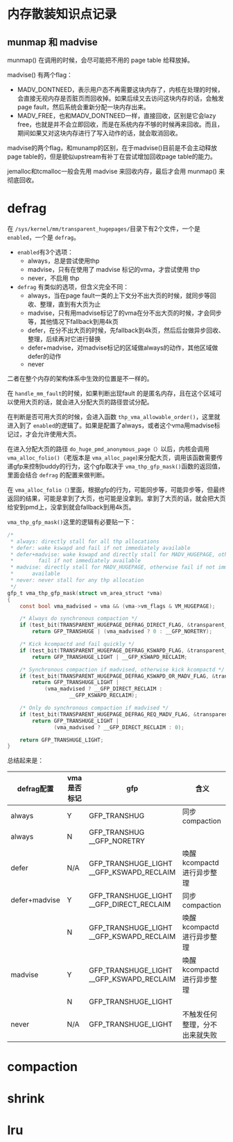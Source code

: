 # 内存散装知识点记录

## munmap 和 madvise

munmap() 在调用的时候，会尽可能把不用的 page table 给释放掉。

madvise() 有两个flag：

- MADV_DONTNEED，表示用户态不再需要这块内存了，内核在处理的时候，会直接无视内存是否脏页而回收掉。如果后续又去访问这块内存的话，会触发 page fault，然后系统会重新分配一块内存出来。
- MADV_FREE，也和MADV_DONTNEED一样，直接回收，区别是它会lazy free，也就是并不会立即回收，而是在系统内存不够的时候再来回收。而且，期间如果又对这块内存进行了写入动作的话，就会取消回收。

madvise的两个flag，和munamp的区别，在于madvise()目前是不会主动释放page table的，但是貌似upstream有补丁在尝试增加回收page table的能力。

jemalloc和tcmalloc一般会先用 madvise 来回收内存，最后才会用 munmap() 来彻底回收。


# defrag

在 `/sys/kernel/mm/transparent_hugepages/`目录下有2个文件，一个是 `enabled`，一个是 `defrag`。

- `enabled`有3个选项：
  - always，总是尝试使用thp
  - madvise，只有在使用了 madvise 标记的vma，才尝试使用 thp
  - never，不启用 thp
- `defrag` 有类似的选项，但含义完全不同：
  - always，当在page fault一类的上下文分不出大页的时候，就同步等回收、整理，直到有大页为止
  - madvise，只有用madvise标记了的vma在分不出大页的时候，才会同步等，其他情况下fallback到用4k页
  - defer，在分不出大页的时候，先fallback到4k页，然后后台做异步回收、整理，后续再对它进行替换
  - defer+madvise，对madvise标记的区域做always的动作，其他区域做defer的动作
  - never



二者在整个内存的架构体系中生效的位置是不一样的。

在 `handle_mm_fault`的时候，如果判断出现fault 的是匿名内存，且在这个区域可以使用大页的话，就会进入分配大页的路径尝试分配。

在判断是否可用大页的时候，会进入函数 `thp_vma_allowable_order()`，这里就进入到了 `enabled`的逻辑了。如果是配置了always，或者这个vma用madvise标记过，才会允许使用大页。

在进入分配大页的路径 `do_huge_pmd_anonymous_page（）`以后，内核会调用 `vma_alloc_folio()`（老版本是 `vma_alloc_page`)来分配大页，调用该函数需要传递gfp来控制buddy的行为，这个gfp取决于 `vma_thp_gfp_mask()`函数的返回值，里面会结合 `defrag` 的配置来做判断。

在 `vma_alloc_folio（)`里面，根据gfp的行为，可能同步等，可能异步等，但最终返回的结果，可能是拿到了大页，也可能是没拿到。拿到了大页的话，就会把大页给安到pmd上，没拿到就会fallback到用4k页。


`vma_thp_gfp_mask()`这里的逻辑有必要贴一下：

```c
/*
 * always: directly stall for all thp allocations
 * defer: wake kswapd and fail if not immediately available
 * defer+madvise: wake kswapd and directly stall for MADV_HUGEPAGE, otherwise
 *		  fail if not immediately available
 * madvise: directly stall for MADV_HUGEPAGE, otherwise fail if not immediately
 *	    available
 * never: never stall for any thp allocation
 */
gfp_t vma_thp_gfp_mask(struct vm_area_struct *vma)
{
	const bool vma_madvised = vma && (vma->vm_flags & VM_HUGEPAGE);

	/* Always do synchronous compaction */
	if (test_bit(TRANSPARENT_HUGEPAGE_DEFRAG_DIRECT_FLAG, &transparent_hugepage_flags))
		return GFP_TRANSHUGE | (vma_madvised ? 0 : __GFP_NORETRY);

	/* Kick kcompactd and fail quickly */
	if (test_bit(TRANSPARENT_HUGEPAGE_DEFRAG_KSWAPD_FLAG, &transparent_hugepage_flags))
		return GFP_TRANSHUGE_LIGHT | __GFP_KSWAPD_RECLAIM;

	/* Synchronous compaction if madvised, otherwise kick kcompactd */
	if (test_bit(TRANSPARENT_HUGEPAGE_DEFRAG_KSWAPD_OR_MADV_FLAG, &transparent_hugepage_flags))
		return GFP_TRANSHUGE_LIGHT |
			(vma_madvised ? __GFP_DIRECT_RECLAIM :
					__GFP_KSWAPD_RECLAIM);

	/* Only do synchronous compaction if madvised */
	if (test_bit(TRANSPARENT_HUGEPAGE_DEFRAG_REQ_MADV_FLAG, &transparent_hugepage_flags))
		return GFP_TRANSHUGE_LIGHT |
		       (vma_madvised ? __GFP_DIRECT_RECLAIM : 0);

	return GFP_TRANSHUGE_LIGHT;
}
```

总结起来是：

| defrag配置    | vma是否标记 | gfp                                           | 含义                           |
| ------------- | ----------- | --------------------------------------------- | ------------------------------ |
| always        | Y           | GFP_TRANSHUG                                  | 同步compaction                 |
| always        | N           | GFP_TRANSHUG<br />__GFP_NORETRY               |                                |
| defer         | N/A         | GFP_TRANSHUGE_LIGHT<br />__GFP_KSWAPD_RECLAIM | 唤醒kcompactd进行异步整理      |
| defer+madvise | Y           | GFP_TRANSHUGE_LIGHT<br />__GFP_DIRECT_RECLAIM | 同步compaction                 |
|               | N           | GFP_TRANSHUGE_LIGHT<br />__GFP_KSWAPD_RECLAIM | 唤醒kcompactd进行异步整理      |
| madvise       | Y           | GFP_TRANSHUGE_LIGHT<br />__GFP_KSWAPD_RECLAIM | 唤醒kcompactd进行异步整理      |
|               | N           | GFP_TRANSHUGE_LIGHT                           |                                |
| never         | N/A         | GFP_TRANSHUGE_LIGHT                           | 不触发任何整理，分不出来就失败 |

# compaction

# shrink

# lru
